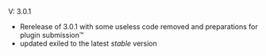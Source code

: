 V: 3.0.1
- Rerelease of 3.0.1 with some useless code removed and preparations for plugin submission:tm:
- updated exiled to the latest *stable* version